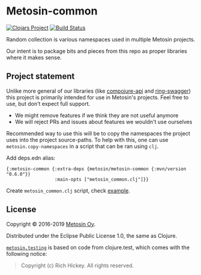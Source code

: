 # Metosin-common

[![Clojars Project](https://img.shields.io/clojars/v/metosin/metosin-common.svg)](https://clojars.org/metosin/metosin-common)
[![Build Status](https://travis-ci.org/metosin/metosin-common.svg?branch=master)](https://travis-ci.org/metosin/metosin-common)

Random collection is various namespaces used in multiple Metosin projects.

Our intent is to package bits and pieces from this repo as proper libraries where it makes sense.

## Project statement

Unlike more general of our libraries (like
[compojure-api](https://github.com/metosin/compojure-api) and
[ring-swagger](https://github.com/metosin/ring-swagger)) this project is
primarily intended for use in Metosin's projects. Feel free to use, but
don't expect full support.

- We might remove features if we think they are not useful anymore
- We will reject PRs and issues about features we wouldn't use ourselves

Recommended way to use this will be to copy the namespaces the project uses
into the project source-paths. To help with this, one can use
`metosin.copy-namespaces` in a script that can be ran using `clj`.

Add deps.edn alias:
```
{:metosin-common {:extra-deps {metosin/metosin-common {:mvn/version "0.6.0"}}
                  :main-opts ["metosin_common.clj"]}}
```

Create `metosin_common.clj` script, check [example](./metosin_common_example.clj).

## License

Copyright © 2016-2019 [Metosin Oy](http://www.metosin.fi).

Distributed under the Eclipse Public License 1.0, the same as Clojure.

[`metosin.testing`](./src/cljc/metosin/testing.cljc) is based on code from clojure.test, which comes with the following notice:

> Copyright (c) Rich Hickey. All rights reserved.
